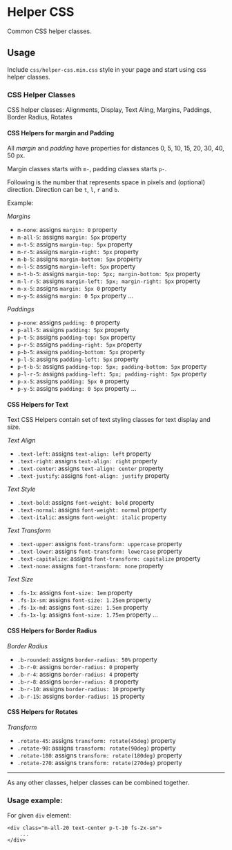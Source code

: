 # Helper CSS

Common CSS helper classes.

## Usage

Include `css/helper-css.min.css` style in your page and start using css helper classes.

### CSS Helper Classes

CSS helper classes: Alignments, Display, Text Aling, Margins, Paddings, Border Radius, Rotates

#### CSS Helpers for margin and Padding

All _margin_ and _padding_ have properties for distances 0, 5, 10, 15, 20, 30, 40, 50 px.

Margin classes starts with `m-`, padding classes starts `p-`.

Following is the number that represents space in pixels and (optional) direction. Direction can be `t`, `l`, `r` and `b`.

Example:

*Margins*
* `m-none`: assigns `margin: 0` property
* `m-all-5`: assigns `margin: 5px` property
* `m-t-5`: assigns `margin-top: 5px` property
* `m-r-5`: assigns `margin-right: 5px` property
* `m-b-5`: assigns `margin-bottom: 5px` property
* `m-l-5`: assigns `margin-left: 5px` property
* `m-t-b-5`: assigns `margin-top: 5px; margin-bottom: 5px` property
* `m-l-r-5`: assigns `margin-left: 5px; margin-right: 5px` property
* `m-x-5`: assigns `margin: 5px 0` property
* `m-y-5`: assigns `margin: 0 5px` property
...

*Paddings*
* `p-none`: assigns `padding: 0` property
* `p-all-5`: assigns `padding: 5px` property
* `p-t-5`: assigns `padding-top: 5px` property
* `p-r-5`: assigns `padding-right: 5px` property
* `p-b-5`: assigns `padding-bottom: 5px` property
* `p-l-5`: assigns `padding-left: 5px` property
* `p-t-b-5`: assigns `padding-top: 5px; padding-bottom: 5px` property
* `p-l-r-5`: assigns `padding-left: 5px; padding-right: 5px` property
* `p-x-5`: assigns `padding: 5px 0` property
* `p-y-5`: assigns `padding: 0 5px` property
...


#### CSS Helpers for Text

Text CSS Helpers contain set of text styling classes for text display and size.

*Text Align*

* `.text-left`: assigns `text-align: left` property
* `.text-right`: assigns `text-align: right` property
* `.text-center`: assigns `text-align: center` property
* `.text-justify`: assigns `font-align: justify` property

*Text Style*
* `.text-bold`: assigns `font-weight: bold` property
* `.text-normal`: assigns `font-weight: normal` property
* `.text-italic`: assigns `font-weight: italic` property

*Text Transform*
* `.text-upper`: assigns `font-transform: uppercase` property
* `.text-lower`: assigns `font-transform: lowercase` property
* `.text-capitalize`: assigns `font-transform: capitalize` property
* `.text-none`: assigns `font-transform: none` property



*Text Size*
* `.fs-1x`: assigns `font-size: 1em` property
* `.fs-1x-sm`: assigns `font-size: 1.25em` property
* `.fs-1x-md`: assigns `font-size: 1.5em` property
* `.fs-1x-lg`: assigns `font-size: 1.75em` property
...


#### CSS Helpers for Border Radius

*Border Radius*
* `.b-rounded`: assigns `border-radius: 50%` property
* `.b-r-0`: assigns `border-radius: 0` property
* `.b-r-4`: assigns `border-radius: 4` property
* `.b-r-8`: assigns `border-radius: 8` property
* `.b-r-10`: assigns `border-radius: 10` property
* `.b-r-15`: assigns `border-radius: 15` property


#### CSS Helpers for Rotates

*Transform*
* `.rotate-45`: assigns `transform: rotate(45deg)` property
* `.rotate-90`: assigns `transform: rotate(90deg)` property
* `.rotate-180`: assigns `transform: rotate(180deg)` property
* `.rotate-270`: assigns `transform: rotate(270deg)` property

---

As any other classes, helper classes can be combined together.

### Usage example:

For given `div` element:

```
<div class="m-all-20 text-center p-t-10 fs-2x-sm">
    ...
</div>
```

